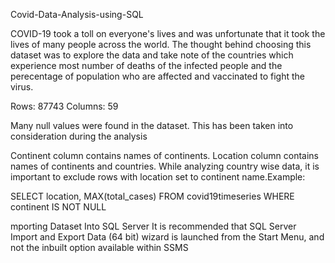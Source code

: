 Covid-Data-Analysis-using-SQL

COVID-19 took a toll on everyone's lives and was unfortunate that it took the lives of many people across the world. The thought behind choosing this dataset was to explore the data and take
note of the countries which experience most number of deaths of the infected people and the perecentage of population who are affected and vaccinated to fight the virus.

Rows: 87743 Columns: 59

Many null values were found in the dataset. This has been taken into consideration during the analysis

Continent column contains names of continents. Location column contains names of continents and countries.
While analyzing country wise data, it is important to exclude rows with location set to continent name.Example:

SELECT location, MAX(total_cases)
FROM covid19timeseries
WHERE continent IS NOT NULL

mporting Dataset Into SQL Server
It is recommended that SQL Server Import and Export Data (64 bit) wizard is launched from the Start Menu, and not the inbuilt option available within SSMS


